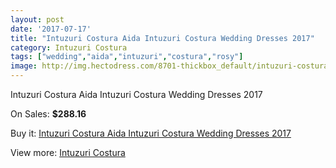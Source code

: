 ```yaml
---
layout: post
date: '2017-07-17'
title: "Intuzuri Costura Aida Intuzuri Costura Wedding Dresses 2017"
category: Intuzuri Costura
tags: ["wedding","aida","intuzuri","costura","rosy"]
image: http://img.hectodress.com/8701-thickbox_default/intuzuri-costura-aida-intuzuri-costura-wedding-dresses-2013.jpg
---
```

Intuzuri Costura Aida Intuzuri Costura Wedding Dresses 2017

On Sales: **$288.16**
<a href="https://www.hectodress.com/intuzuri-costura/4386-intuzuri-costura-aida-intuzuri-costura-wedding-dresses-2013.html"><amp-img layout="responsive" width="600" height="600" src="//img.hectodress.com/8701-thickbox_default/intuzuri-costura-aida-intuzuri-costura-wedding-dresses-2013.jpg" alt="Intuzuri Costura Aida Intuzuri Costura Wedding Dresses 2017 0" /></a>
<a href="https://www.hectodress.com/intuzuri-costura/4386-intuzuri-costura-aida-intuzuri-costura-wedding-dresses-2013.html"><amp-img layout="responsive" width="600" height="600" src="//img.hectodress.com/8703-thickbox_default/intuzuri-costura-aida-intuzuri-costura-wedding-dresses-2013.jpg" alt="Intuzuri Costura Aida Intuzuri Costura Wedding Dresses 2017 1" /></a>
<a href="https://www.hectodress.com/intuzuri-costura/4386-intuzuri-costura-aida-intuzuri-costura-wedding-dresses-2013.html"><amp-img layout="responsive" width="600" height="600" src="//img.hectodress.com/8702-thickbox_default/intuzuri-costura-aida-intuzuri-costura-wedding-dresses-2013.jpg" alt="Intuzuri Costura Aida Intuzuri Costura Wedding Dresses 2017 2" /></a>

Buy it: [Intuzuri Costura Aida Intuzuri Costura Wedding Dresses 2017](https://www.hectodress.com/intuzuri-costura/4386-intuzuri-costura-aida-intuzuri-costura-wedding-dresses-2013.html "Intuzuri Costura Aida Intuzuri Costura Wedding Dresses 2017")

View more: [Intuzuri Costura](https://www.hectodress.com/76-intuzuri-costura "Intuzuri Costura")